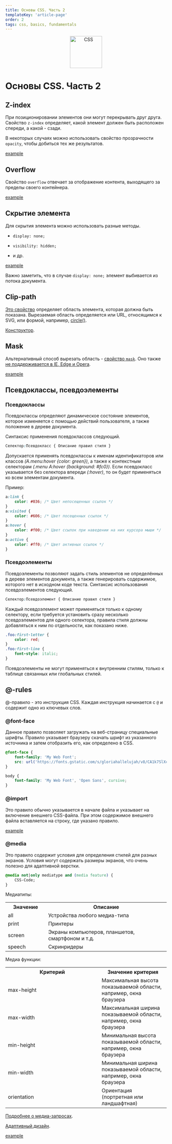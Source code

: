 ```yaml
---
title: Основы CSS. Часть 2
templateKey: 'article-page'
order: 2
tags: css, basics, fundamentals
---
```


<p align="center">
    <img
        width='100'
        title='CSS'
        src="https://s3.amazonaws.com/media-p.slid.es/uploads/130700/images/1755306/css3.svg"
    />
</p>

# Основы CSS. Часть 2

## Z-index

При позиционировании элементов они могут перекрывать друг друга. Свойство `z-index` определяет, какой элемент должен быть расположен спереди, а какой - сзади.

В некоторых случаях можно использовать свойство прозрачности `opacity`, чтобы добиться тех же результатов.

[example](http://jsbin.com/xupelekafe/edit?html,css,output)

## Overflow

Свойство `overflow` отвечает за отображение контента, выходящего за пределы своего контейнера.

[example](http://jsbin.com/fekume/edit?html,css,output)

## Скрытие элемента

Для скрытия элемента можно использовать разные методы.

-   `display: none;`

-   `visibility: hidden;`

-   и др.

[example](http://jsbin.com/saxupaf/edit?html,css,output)

Важно заметить, что в случае `display: none;` элемент выбивается из потока документа.

## Clip-path

[Это свойство](https://developer.mozilla.org/en-US/docs/Web/CSS/clip-path) определяет область элемента, которая должна быть показана. Вырезаемая область определяется или URL, относящимся к SVG, или формой, например, [circle()](https://developer.mozilla.org/en-US/docs/Web/SVG/Element/circle).

[Конструктор](https://bennettfeely.com/clippy/).

## Mask

Альтернативный способ вырезать область - [свойство `mask`](https://developer.mozilla.org/en-US/docs/Web/CSS/mask). Оно также [не поддерживается в IE, Edge и Opera](https://caniuse.com/#search=mask).

[example](http://jsbin.com/kigepuzezo/edit?html,css,output)

## Псевдоклассы, псевдоэлементы

### Псевдоклассы

Псевдоклассы определяют динамическое состояние элементов, которое изменяется с помощью действий пользователя, а также положение в дереве документа.

Синтаксис применения псевдоклассов следующий.

```css
Селектор:Псевдокласс { Описание правил стиля }
```

Допускается применять псевдоклассы к именам идентификаторов или классов _(A.menu:hover {color: green})_, а также к контекстным селекторам _(.menu A:hover {background: #fc0})_. Если псевдокласс указывается без селектора впереди _(:hover)_, то он будет применяться ко всем элементам документа.

Пример:

```css
a:link {
    color: #036; /* Цвет непосещенных ссылок */
}
a:visited {
    color: #606; /* Цвет посещенных ссылок */
}
a:hover {
    color: #f00; /* Цвет ссылок при наведении на них курсора мыши */
}
a:active {
    color: #ff0; /* Цвет активных ссылок */
}
```

### Псевдоэлементы

Псевдоэлементы позволяют задать стиль элементов не определённых в дереве элементов документа, а также генерировать содержимое, которого нет в исходном коде текста. Синтаксис использования псевдоэлементов следующий.

```css
Селектор:Псевдоэлемент { Описание правил стиля }
```

Каждый псевдоэлемент может применяться только к одному селектору, если требуется установить сразу несколько псевдоэлементов для одного селектора, правила стиля должны добавляться к ним по отдельности, как показано ниже.

```css
.foo:first-letter {
    color: red;
}
.foo:first-line {
    font-style: italic;
}
```

Псевдоэлементы не могут применяться к внутренним стилям, только к таблице связанных или глобальных стилей.

## @-rules

@-правило - это инструкция CSS. Каждая инструкция начинается с `@` и содержит одно из ключевых слов.

### @font-face

Данное правило позволяет загружать на веб-страницу специальные шрифты. Правило указывает браузеру скачать шрифт из указанного источника и затем отобразить его, как определено в CSS.

```css
@font-face {
    font-family: 'My Web Font';
    src: url('https://fonts.gstatic.com/s/gloriahallelujah/v8/CA1k7SlXcY5kvI81M_R28cNDay8z-hHR7F16xrcXsJw.woff2');
}

body {
    font-family: 'My Web Font', 'Open Sans', cursive;
}
```

### @import

Это правило обычно указывается в начале файла и указывает на включение внешнего CSS-файла. При этом содержимое внешнего файла вставляется на строку, где указано правило.

[example](http://jsbin.com/rakevu/edit?html,css,output)

### @media

Это правило содержит условия для определения стилей для разных экранов. Условия могут содержать размеры экранов, что очень полезно для адаптивной верстки.

```css
@media not|only mediatype and (media feature) {
    CSS-Code;
}
```

Медиатипы:

<table>
    <tbody>
    <tr>
        <th style="width: 25%;">Значение</th>
        <th>Описание</th>
    </tr>
    <tr>
        <td>all</td>
        <td>Устройства любого медиа-типа</td>
    </tr>
    <tr>
        <td>print</td>
        <td>Принтеры</td>
    </tr>
    <tr>
        <td>screen</td>
        <td>Экраны компьютеров, планшетов, смартфоном и т.д.</td>
    </tr>
    <tr>
        <td>speech</td>
        <td>Скринридеры</td>
    </tr>
    </tbody>
</table>

Медиа функции:

<table>
    <tbody>
    <tr>
        <th style="width: 277px;">Критерий</th>
        <th>Значение критерия</th>
    </tr>
    <tr>
        <td style="width: 277px;">max-height</td>
        <td>Максимальная высота показываемой области, например, окна браузера</td>
    </tr>
    <tr>
        <td style="width: 277px;">max-width</td>
        <td>Максимальная ширина показываемой области, например, окна браузера</td>
    </tr>
    <tr>
        <td style="width: 277px;">min-height</td>
        <td>Минимальная высота показываемой области, например, окна браузера</td>
    </tr>
    <tr>
        <td style="width: 277px;">min-width</td>
        <td>Минимальная ширина показываемой области, например, окна браузера</td>
    </tr>
    <tr>
        <td style="width: 277px;">orientation</td>
        <td>Ориентация (портретная или ландшафтная)</td>
    </tr>
    </tbody>
</table>

[Подробнее о медиа-запросах](http://htmlbook.ru/css/value/media).

[Адаптивный дизайн](https://webref.ru/layout/advanced-html-css/responsive-web-design).

[example](http://jsbin.com/vetoce/edit?html,css,output)
